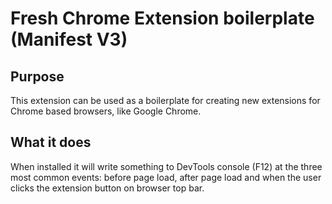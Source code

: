 # Fresh Chrome Extension boilerplate (Manifest V3)

## Purpose

This extension can be used as a boilerplate for creating new extensions for Chrome based browsers, like Google Chrome.

## What it does

When installed it will write something to DevTools console (F12) at the three most common events: before page load, after page load and when the user clicks the extension button on browser top bar.
